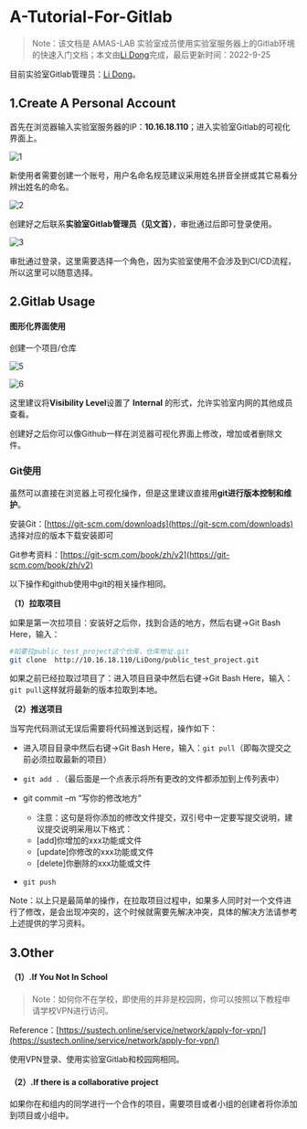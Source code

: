 # A-Tutorial-For-Gitlab

> Note：该文档是 AMAS-LAB 实验室成员使用实验室服务器上的Gitlab环境的快速入门文档；本文由[Li Dong](https://github.com/GRF-Sunomikp31)完成，最后更新时间：2022-9-25

目前实验室Gitlab管理员：[Li Dong](https://github.com/GRF-Sunomikp31)。

## 1.Create A Personal Account

首先在浏览器输入实验室服务器的IP：**10.16.18.110**；进入实验室Gitlab的可视化界面上。

![1](C:\Users\LD\Desktop\AMAS-LAB\Server\IMG\1.png)

新使用者需要创建一个账号，用户名命名规范建议采用姓名拼音全拼或其它易看分辨出姓名的命名。

![2](C:\Users\LD\Desktop\AMAS-LAB\Server\IMG\2.png)

创建好之后联系**实验室Gitlab管理员（见文首）**，审批通过后即可登录使用。

![3](C:\Users\LD\Desktop\AMAS-LAB\Server\IMG\3.png)

审批通过登录，这里需要选择一个角色，因为实验室使用不会涉及到CI/CD流程，所以这里可以随意选择。

## 2.Gitlab Usage

#### 图形化界面使用

创建一个项目/仓库

![5](C:\Users\LD\Desktop\AMAS-LAB\Server\IMG\5.png)

![6](C:\Users\LD\Desktop\AMAS-LAB\Server\IMG\6.png)

这里建议将**Visibility Level**设置了 **Internal** 的形式，允许实验室内网的其他成员查看。

创建好之后你可以像Github一样在浏览器可视化界面上修改，增加或者删除文件。

### Git使用

虽然可以直接在浏览器上可视化操作，但是这里建议直接用**git进行版本控制和维护**。

安装Git：[https://git-scm.com/downloads](https://git-scm.com/downloads)   选择对应的版本下载安装即可

Git参考资料：[https://git-scm.com/book/zh/v2](https://git-scm.com/book/zh/v2)

以下操作和github使用中git的相关操作相同。

**（1）拉取项目**

如果是第一次拉项目：安装好之后你，找到合适的地方，然后右键->Git Bash Here，输入：

```bash
#如要拉public_test_project这个仓库，仓库地址.git
git clone  http://10.16.18.110/LiDong/public_test_project.git   
```

如果之前已经拉取过项目了：进入项目目录中然后右键->Git Bash Here，输入：`git pull`这样就将最新的版本拉取到本地。

**（2）推送项目**

当写完代码测试无误后需要将代码推送到远程，操作如下：

- 进入项目目录中然后右键->Git Bash Here，输入：`git pull`（即每次提交之前必须拉取最新的项目）

- `git add .`（最后面是一个点表示将所有更改的文件都添加到上传列表中）

- git commit –m “写你的修改地方”
  - 注意：这句是将你添加的修改文件提交，双引号中一定要写提交说明，建议提交说明采用以下格式：
  - [add]你增加的xxx功能或文件
  - [update]你修改的xxx功能或文件
  - [delete]你删除的xxx功能或文件

- `git push`

Note：以上只是最简单的操作，在拉取项目过程中，如果多人同时对一个文件进行了修改，是会出现冲突的，这个时候就需要先解决冲突，具体的解决方法请参考上述提供的学习资料。

## 3.Other

#### （1）.If You Not In School

> Note：如何你不在学校，即使用的并非是校园网，你可以按照以下教程申请学校VPN进行访问。

Reference：[https://sustech.online/service/network/apply-for-vpn/](https://sustech.online/service/network/apply-for-vpn/)

使用VPN登录、使用实验室Gitlab和校园网相同。

#### （2）.If there is a collaborative project

如果你在和组内的同学进行一个合作的项目，需要项目或者小组的创建者将你添加到项目或小组中。
